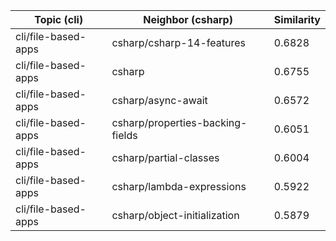 | Topic (cli) | Neighbor (csharp) | Similarity |
|-------------|-------------------|------------|
| cli/file-based-apps | csharp/csharp-14-features | 0.6828 |
| cli/file-based-apps | csharp | 0.6755 |
| cli/file-based-apps | csharp/async-await | 0.6572 |
| cli/file-based-apps | csharp/properties-backing-fields | 0.6051 |
| cli/file-based-apps | csharp/partial-classes | 0.6004 |
| cli/file-based-apps | csharp/lambda-expressions | 0.5922 |
| cli/file-based-apps | csharp/object-initialization | 0.5879 |
